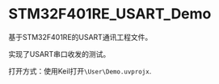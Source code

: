 # STM32F401RE_USART_Demo

基于STM32F401RE的USART通讯工程文件。

实现了USART串口收发的测试。

打开方式：使用Keil打开`\User\Demo.uvprojx`.
